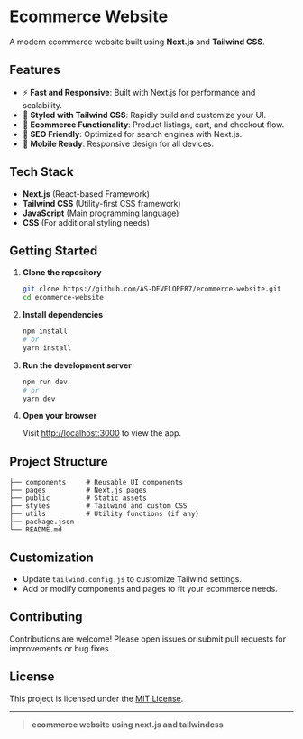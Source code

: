 # Ecommerce Website

A modern ecommerce website built using **Next.js** and **Tailwind CSS**.

## Features

- ⚡ **Fast and Responsive**: Built with Next.js for performance and scalability.
- 🎨 **Styled with Tailwind CSS**: Rapidly build and customize your UI.
- 🛒 **Ecommerce Functionality**: Product listings, cart, and checkout flow.
- 🚀 **SEO Friendly**: Optimized for search engines with Next.js.
- 📱 **Mobile Ready**: Responsive design for all devices.

## Tech Stack

- **Next.js** (React-based Framework)
- **Tailwind CSS** (Utility-first CSS framework)
- **JavaScript** (Main programming language)
- **CSS** (For additional styling needs)

## Getting Started

1. **Clone the repository**

   ```bash
   git clone https://github.com/AS-DEVELOPER7/ecommerce-website.git
   cd ecommerce-website
   ```

2. **Install dependencies**

   ```bash
   npm install
   # or
   yarn install
   ```

3. **Run the development server**

   ```bash
   npm run dev
   # or
   yarn dev
   ```

4. **Open your browser**

   Visit [http://localhost:3000](http://localhost:3000) to view the app.

## Project Structure

```
├── components     # Reusable UI components
├── pages          # Next.js pages
├── public         # Static assets
├── styles         # Tailwind and custom CSS
├── utils          # Utility functions (if any)
├── package.json
└── README.md
```

## Customization

- Update `tailwind.config.js` to customize Tailwind settings.
- Add or modify components and pages to fit your ecommerce needs.

## Contributing

Contributions are welcome! Please open issues or submit pull requests for improvements or bug fixes.

## License

This project is licensed under the [MIT License](LICENSE).

---

> **ecommerce website using next.js and tailwindcss**
